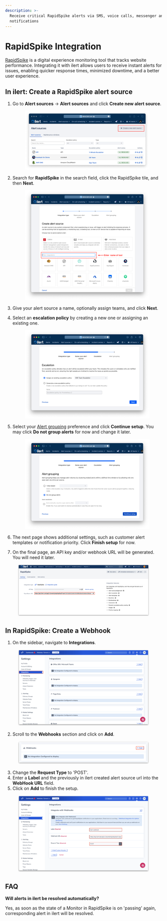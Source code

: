 ```yaml
---
description: >-
  Receive critical RapidSpike alerts via SMS, voice calls, messenger and push
  notifications
---
```


# RapidSpike Integration

[RapidSpike](https://www.rapidspike.com/) is a digital experience monitoring tool that tracks website performance. Integrating it with ilert allows users to receive instant alerts for issues, enabling quicker response times, minimized downtime, and a better user experience.

## In ilert: Create a RapidSpike alert source <a href="#create-alarm-source" id="create-alarm-source"></a>

1.  Go to **Alert sources** -> **Alert sources** and click **Create new alert source**.

    <figure><img src="../.gitbook/assets/Screenshot 2023-08-28 at 10.21.10.png" alt=""><figcaption></figcaption></figure>
2.  Search for **RapidSpike** in the search field, click the RapidSpike tile, and then **Next**.&#x20;

    <figure><img src="../.gitbook/assets/Screenshot 2023-08-28 at 10.24.23.png" alt=""><figcaption></figcaption></figure>
3. Give your alert source a name, optionally assign teams, and click **Next**.
4.  Select an **escalation policy** by creating a new one or assigning an existing one.

    <figure><img src="../.gitbook/assets/Screenshot 2023-08-28 at 11.37.47.png" alt=""><figcaption></figcaption></figure>
5.  Select your [Alert grouping](../alerting/alert-sources.md#alert-grouping) preference and click **Continue setup**. You may click **Do not group alerts** for now and change it later.&#x20;

    <figure><img src="../.gitbook/assets/Screenshot 2023-08-28 at 11.38.24.png" alt=""><figcaption></figcaption></figure>
6. The next page shows additional settings, such as customer alert templates or notification priority. Click **Finish setup** for now.
7. On the final page, an API key and/or webhook URL will be generated. You will need it later.

<figure><img src="../.gitbook/assets/il-1 (1) (1).png" alt="" width="563"><figcaption></figcaption></figure>

## In RapidSpike: Create a Webhook

1. On the sidebar, navigate to **Integrations**.

<figure><img src="../.gitbook/assets/1 (1) (1) (1) (1) (1).png" alt=""><figcaption></figcaption></figure>

2. Scroll to the **Webhooks** section and click on **Add**.

<figure><img src="../.gitbook/assets/2 (1) (1) (1) (1) (1).png" alt=""><figcaption></figcaption></figure>

3. Change the **Request Type** to 'POST'.
4. Enter a **Label** and the previously in ilert created alert source url into the **WebHook URL** field.
5. Click on **Add** to finish the setup.

<figure><img src="../.gitbook/assets/3 (1) (1) (1) (1) (1).png" alt=""><figcaption></figcaption></figure>

## FAQ <a href="#faq" id="faq"></a>

**Will alerts in ilert be resolved automatically?**

Yes, as soon as the state of a Monitor in RapidSpike is on 'passing' again, corresponding alert in ilert will be resolved.
